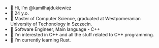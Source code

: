 - 👋 Hi, I’m @kamilhajdukiewicz
- 📅 24 y.o.
- 🏫 Master of Computer Science, graduated at Westpomeranian University of Techonology in Szczecin.
- 🚗 Software Engineer, Main language - C++
- 👀 I’m interested in C++ and all the stuff related to C++ programming.
- 🌱 I’m currently learning Rust.
